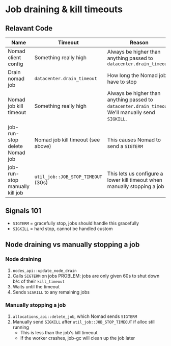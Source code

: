 # Job draining & kill timeouts

## Relavant Code

| Name                           | Timeout                            | Reason                                                                                              | Location                                                                                                          |
| ------------------------------ | ---------------------------------- | --------------------------------------------------------------------------------------------------- | ----------------------------------------------------------------------------------------------------------------- |
| Nomad client config            | Something really high              | Always be higher than anything passed to `datacenter.drain_timeout`                                 | `packages/services/cluster/worker/src/workers/server_install/install_scripts/files/nomad_configure.sh` (`max_kill_timeout`) |
| Drain nomad job                | `datacenter.drain_timeout`         | How long the Nomad jobs have to stop                                                                | `packages/services/mm/worker/src/workers/lobby_create/nomad_job.rs` (`nodes_api::update_node_drain`)                        |
| Nomad job kill timeout         | Something really high              | Always be higher than anything passed to `datacenter.drain_timeout`. We'll manually send `SIGKILL`. | `packages/services/mm/worker/src/workers/lobby_create/nomad_job.rs` (`kill_timeout`)                                        |
| job-run-stop delete Nomad job  | Nomad job kill timeout (see above) | This causes Nomad to send a `SIGTERM`                                                               | `packages/services/mm/worker/src/workers/lobby_create/nomad_job.rs` (`kill_timeout`)                                        |
| job-run-stop manually kill job | `util_job::JOB_STOP_TIMEOUT` (30s) | This lets us configure a lower kill timeout when manually stopping a job                            | `packages/services/job-run/src/workers/stop.rs` (`allocations_api::signal_allocation`)                                      |

## Signals 101

- `SIGTERM` = gracefully stop, jobs should handle this gracefully
- `SIGKILL` = hard stop, cannot be handled custom

## Node draining vs manually stopping a job

### Node draining

1. `nodes_api::update_node_drain`
2. Calls `SIGTERM` on jobs PROBLEM: jobs are only given 60s to shut down b/c of their `kill_timeout`
3. Waits until the timeout
4. Sends `SIGKILL` to any remaining jobs

### Manually stopping a job

1. `allocations_api::delete_job`, which Nomad sends `SIGTERM`
2. Manually send `SIGKILL` after `util_job::JOB_STOP_TIMEOUT` if alloc still running
   - This is less than the job's kill timeout
   - If the worker crashes, job-gc will clean up the job later
